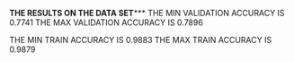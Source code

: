   ****************************THE RESULTS ON THE DATA SET*******************************
THE MIN VALIDATION ACCURACY IS 0.7741
THE MAX VALIDATION ACCURACY IS 0.7896

THE MIN TRAIN ACCURACY IS 0.9883
THE MAX TRAIN ACCURACY IS 0.9879
